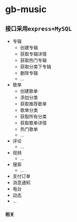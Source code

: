 # gb-music

## **`接口采用express+MySQL`**<br/>

- 专辑
  - 创建专辑
  - 获取专辑详情
  - 获取热门专辑
  - 获取分类下专辑
  - 删除专辑
  - ...
- 歌单
  - 创建歌单
  - 添加分类
  - 获取推荐歌单
  - 歌单分类
  - 获取所有分类
  - 获取歌单详情
  - 热门歌单
  - ...
- 评论
  - ...
- 视频
  - ...
- 搜索
  - ...
- 支付订单
- 消息通知
- 电台
- 动态
- ...

### `相关`
